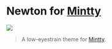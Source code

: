 # Newton for [Mintty](https://mintty.github.io/)

![](https://bertolini.dev/vscode-theme-newton/img/screen-mintty.png)

> A low-eyestrain theme for [Mintty](https://mintty.github.io/).
